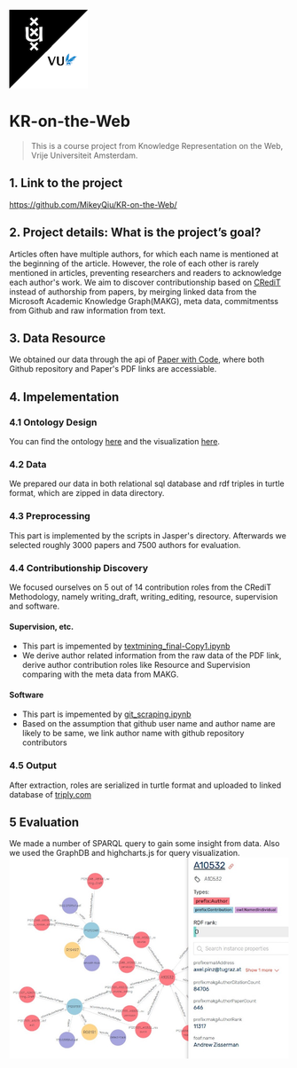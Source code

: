 <img src="https://github.com/MikeyQiu/KR-on-the-Web/blob/master/Pictures/Logo.png" title="KRoW" alt="KRoW"></a>
# KR-on-the-Web
> This is a course project from Knowledge Representation on the Web, Vrije Universiteit Amsterdam.
## 1. Link to the project 
https://github.com/MikeyQiu/KR-on-the-Web/
## 2. Project details: What is the project’s goal? 
Articles often have multiple authors, for which each name is mentioned at the beginning of the article. However, the role of each other is rarely mentioned in articles, preventing researchers and readers to acknowledge each author's work. We aim to discover contributionship based on [CRediT](https://casrai.org/credit/) instead of authorship from papers, by meirging linked data from the Microsoft Academic Knowledge Graph(MAKG), meta data, commitmentss from Github and raw information from text.
## 3. Data Resource
We obtained our data through the api of [Paper with Code](https://paperswithcode.com/), where both Github repository and Paper's PDF links are accessiable.
## 4. Impelementation
### 4.1 Ontology Design 
You can find the ontology [here](https://github.com/MikeyQiu/KR-on-the-Web/blob/master/krw_v1.0.owl) and the visualization [here](https://github.com/MikeyQiu/KR-on-the-Web/blob/master/Pictures/Ontology_Complete.png).
### 4.2 Data
We prepared our data in both relational sql database and rdf triples in turtle format, which are zipped in data directory.
### 4.3 Preprocessing
This part is implemented by the scripts in Jasper's directory. Afterwards we selected roughly 3000 papers and 7500 authors for evaluation.
### 4.4 Contributionship Discovery
We focused ourselves on 5 out of 14 contribution roles from the CRediT Methodology, namely writing_draft, writing_editing, resource, supervision and software.
#### Supervision, etc.

- This part is impemented by [textmining_final-Copy1.ipynb](https://github.com/MikeyQiu/KR-on-the-Web/blob/master/textmining_final.ipynb)
- We derive author related information from the raw data of the PDF link, derive author contribution roles like Resource and Supervision comparing with the meta data from MAKG.


#### Software

- This part is impemented by [git_scraping.ipynb](https://github.com/MikeyQiu/KR-on-the-Web/blob/master/git_scraping.ipynb)
- Based on the assumption that github user name and author name are likely to be same, we link author name with github repository contributors



### 4.5 Output
After extraction, roles are serialized in turtle format and uploaded to linked database of [triply.com](https://triplydb.com/jasper-grannetia/KRW)

## 5 Evaluation
We made a number of SPARQL query to gain some insight from data. Also we used the GraphDB and highcharts.js for query visualization.
<img src="https://github.com/MikeyQiu/KR-on-the-Web/blob/master/Pictures/Visualization.jpeg" title="visual" alt="visual"></a>
